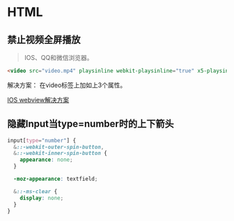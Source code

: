 # HTML


## 禁止视频全屏播放

> IOS、QQ和微信浏览器。

``` html
<video src="video.mp4" playsinline webkit-playsinline="true" x5-playsinline></video>
```

解决方案： 在video标签上加如上3个属性。

[IOS webview解决方案](https://www.jianshu.com/p/37404ccfabe8)

## 隐藏Input当type=number时的上下箭头

``` scss
input[type="number"] {
  &::-webkit-outer-spin-button,
  &::-webkit-inner-spin-button {
    appearance: none;
  }

  -moz-appearance: textfield;

  &::-ms-clear {
    display: none;
  }
}
```

